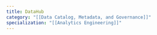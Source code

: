 ```yaml
---
title: DataHub
category: "[[Data Catalog, Metadata, and Governance]]"
specialization: "[[Analytics Engineering]]"
---
```

